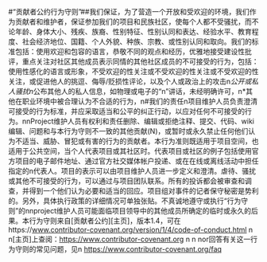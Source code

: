 #“贡献者公约行为守则”##我们保证，为了营造一个开放和受欢迎的环境，我们作为贡献者和维护者，保证参加我们的项目和民族社区，使每个人都不受骚扰，而不论年龄、身体大小、残疾、族裔、性别特征、性别认同和表达、经验水平、教育程度、社会经济地位、国籍、个人外貌、种族、宗教、或性别认同和取向。我们的标准包括：使用欢迎和包容的语言，恭敬不同的观点和经历，优雅地接受建设性批评，重点关注对社区其他成员表示同情的其他社区成员的不可接受的行为，包括：使用性感化的语言或形象，不受欢迎的性关注或不受欢迎的性关注或不受欢迎的性关注，或促进他人的挑逗、侮辱/贬损性评论，以及个人或政治上的攻击n*公开或私人骚扰n*公布其他人的私人信息，如物理或电子的“n”讲话，未经明确许可，n*其他在职业环境中被合理认为不合适的行为，n#我们的责任n项目维护人员负责澄清可接受的行为标准，并应采取适当和公平的纠正行动，以应对任何不可接受的行为。nnProject维护人员有权利和责任删除、编辑或拒绝注释、提交、代码、wiki编辑、问题和与本行为守则不一致的其他贡献(N)，或暂时或永久禁止任何他们认为不适当、威胁、冒犯或有害的行为的贡献者。本行为准则既适用于项目空间，也适用于公共空间，当个人代表项目或其社区时。代表项目或社区的例子包括使用官方项目的电子邮件地址、通过官方社交媒体帐户投递、或在在线或离线活动中担任指定的n代表人。项目的表示可以由项目维护人员进一步定义和澄清。虐待、骚扰或其他不可接受的行为，可以通过与项目团队联系。所有的投诉都会被审查和调查，并得到一个他们认为必要和适当的回应。项目组对事件的记者保守秘密是势利的。另外，具体执行政策的详细情况可单独张贴。不真诚地遵守或执行“行为守则”的nnproject维护人员可能面临项目领导中的其他成员所确定的临时或永久的后果。本行为守则来自[贡献者公约][主页]，版本1.4，可在https://www.contributor-covenant.org/version/1/4/code-of-conduct.html n n[主页]上查阅：https://www.contributor-covenant.org n n nor回答有关这一行为守则的常见问题，见n https://www.contributor-covenant.org/faq
